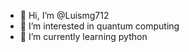 - 👋 Hi, I’m @Luismg712
- 👀 I’m interested in quantum computing
- 🌱 I’m currently learning python

<!---
Luismg712/Luismg712 is a ✨ special ✨ repository because its `README.md` (this file) appears on your GitHub profile.
You can click the Preview link to take a look at your changes.
--->

